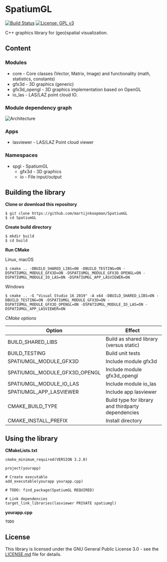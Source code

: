 # SpatiumGL 
[![Build Status](https://travis-ci.org/martijnkoopman/SpatiumGL.svg?branch=master)](https://travis-ci.org/martijnkoopman/SpatiumGL) [![License: GPL v3](https://img.shields.io/badge/License-GPLv3-blue.svg)](https://www.gnu.org/licenses/gpl-3.0)

C++ graphics library for (geo)spatial visualization.

## Content
### Modules
* core - Core classes (Vector, Matrix, Image) and functionality (math, statistics, constants)
* gfx3d - 3D graphics (generic)
* gfx3d_opengl - 3D graphics implementation based on OpenGL
* io_las - LAS/LAZ point cloud IO.

### Module dependency graph
![Architecture](https://g.gravizo.com/svg?digraph%20G%20%7B%0Asubgraph%20cluster_0%20%7B%0Aspatiumgl%20-%3E%20core%3B%0Aspatiumgl%20-%3E%20gfx3d%3B%0Aspatiumgl%20-%3E%20gfx3d_opengl%3B%0Aspatiumgl%20-%3E%20io_las%3B%0Agfx3d%20-%3E%20core%3B%0Agfx3d_opengl%20-%3E%20gfx3d%3B%0Aio_las%20-%3E%20core%3B%0A%7B%20rank%3Dsame%20core%20gfx3d%2C%20gfx3d_opengl%2C%20io_las%20%7D%0Alabel%20%3D%20%22SpatiumGL%22%3B%0Alabelloc%3Dt%3B%0Alabeljust%3Dl%3B%0A%7D%0Aapp%20%5Blabel%3D%22Your%20app%22%2C%20shape%3Dbox%2C%20style%3Dfilled%2C%20fillcolor%3Dblack%2C%20fontcolor%3Dwhite%5D%3B%0Aapp%20-%3E%20spatiumgl%3B%0AOpenGL%20%5Bstyle%3Dfilled%2C%20fillcolor%3Dlightgrey%5D%3B%0AGLFW%20%5Bstyle%3Dfilled%2C%20fillcolor%3Dlightgrey%5D%3B%0AGLEW%5Bstyle%3Dfilled%2C%20fillcolor%3Dlightgrey%5D%3B%0Agfx3d_opengl%20-%3E%20OpenGL%3B%0Agfx3d_opengl%20-%3E%20GLFW%3B%0Agfx3d_opengl%20-%3E%20GLEW%3B%0ALASlib%20%5Bstyle%3Dfilled%2C%20fillcolor%3Dlightgrey%5D%3B%0Aio_las-%3E%20LASlib%3B%0A%7D%0A%7D)

### Apps
* lasviewer - LAS/LAZ Point cloud viewer

### Namespaces
* spgl - SpatiumGL
  * gfx3d - 3D graphics
  * io - File input/output
  
## Building the library
**Clone or download this repository**

```
$ git clone https://github.com/martijnkoopman/SpatiumGL
$ cd SpatiumGL
```

**Create build directory**

```
$ mkdir build
$ cd build
```

**Run CMake**

Linux, macOS

```
$ cmake .. -DBUILD_SHARED_LIBS=ON -DBUILD_TESTING=ON -DSPATIUMGL_MODULE_GFX3D=ON -DSPATIUMGL_MODULE_GFX3D_OPENGL=ON -DSPATIUMGL_MODULE_IO_LAS=ON -DSPATIUMGL_APP_LASVIEWER=ON
```
Windows
```
$ cmake .. -G "Visual Studio 16 2019" -A x64 -DBUILD_SHARED_LIBS=ON -DBUILD_TESTING=ON -DSPATIUMGL_MODULE_GFX3D=ON -DSPATIUMGL_MODULE_GFX3D_OPENGL=ON -DSPATIUMGL_MODULE_IO_LAS=ON -DSPATIUMGL_APP_LASVIEWER=ON
```

*CMake options*

| Option        | Effect           | 
| ------------- | ------------- |
| BUILD_SHARED_LIBS | Build as shared library (versus static) |
| BUILD_TESTING | Build unit tests |
| SPATIUMGL_MODULE_GFX3D | Include module gfx3d | 
| SPATIUMGL_MODULE_GFX3D_OPENGL | Include module gfx3d_opengl | 
| SPATIUMGL_MODULE_IO_LAS | Include module io_las | 
| SPATIUMGL_APP_LASVIEWER | Include app lasviewer |
| CMAKE_BUILD_TYPE | Build type for library and thirdparty dependencies |
| CMAKE_INSTALL_PREFIX | Install directory |

## Using the library
**CMakeLists.txt**
```
cmake_minimum_required(VERSION 3.2.0)

project(yourapp)

# Create executable
add_executable(yourapp yourapp.cpp)

# TODO: find_package(SpatiumGL REQUIRED)

# Link dependencies
target_link_libraries(lasviewer PRIVATE spatiumgl)
```
**yourapp.cpp**
```
TODO
```
## License
This library is licensed under the GNU General Public License 3.0 - see the [LICENSE.md](LICENSE.md) file for details.
